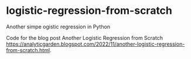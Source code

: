 # logistic-regression-from-scratch
Another simpe ogistic regression in Python

Code for the blog post Another Logistic Regression from Scratch https://analyticgarden.blogspot.com/2022/11/another-logistic-regression-from-scratch.html.
